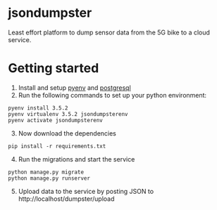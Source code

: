 jsondumpster
============

Least effort platform to dump sensor data from the 5G bike to a cloud service.

Getting started
===============

1. Install and setup [pyenv](https://github.com/yyuu/pyenv) and [postgresql](https://www.postgresql.org/)
2. Run the following commands to set up your python environment:
```
pyenv install 3.5.2
pyenv virtualenv 3.5.2 jsondumpsterenv
pyenv activate jsondumpsterenv
```
3. Now download the dependencies
```
pip install -r requirements.txt
```
4. Run the migrations and start the service
```
python manage.py migrate
python manage.py runserver
```
5. Upload data to the service by posting JSON to http://localhost/dumpster/upload

